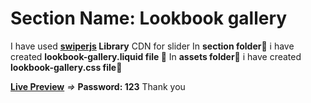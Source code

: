 # Section Name: Lookbook gallery

I have used **[swiperjs](https://swiperjs.com/ "swiperjs") Library** CDN for slider
In **section folder📁**  i have created **lookbook-gallery.liquid file 📄**
In **assets folder📁** i have created **lookbook-gallery.css file📄**

**[Live Preview](https://developerqna.myshopify.com/ "livePreview")** *=>*  **Password: 123**
Thank you